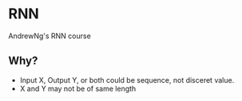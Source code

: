 # RNN
AndrewNg's RNN course

## Why?
- Input X, Output Y, or both could be sequence, not disceret value.
- X and Y may not be of same length


